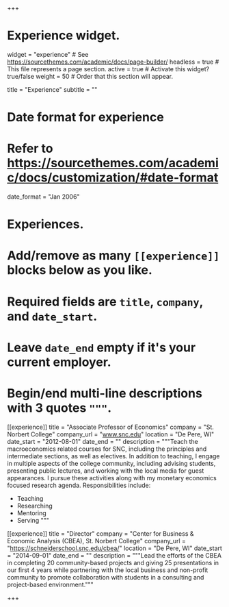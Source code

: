 +++
# Experience widget.
widget = "experience"  # See https://sourcethemes.com/academic/docs/page-builder/
headless = true  # This file represents a page section.
active = true  # Activate this widget? true/false
weight = 50  # Order that this section will appear.

title = "Experience"
subtitle = ""

# Date format for experience
#   Refer to https://sourcethemes.com/academic/docs/customization/#date-format
date_format = "Jan 2006"

# Experiences.
#   Add/remove as many `[[experience]]` blocks below as you like.
#   Required fields are `title`, `company`, and `date_start`.
#   Leave `date_end` empty if it's your current employer.
#   Begin/end multi-line descriptions with 3 quotes `"""`.
[[experience]]
  title = "Associate Professor of Economics"
  company = "St. Norbert College"
  company_url = "www.snc.edu"
  location = "De Pere, WI"
  date_start = "2012-08-01"
  date_end = ""
  description = """Teach the macroeconomics related courses for SNC, including the principles and intermediate sections, as well as electives.  In addition to teaching, I engage in multiple aspects of the college community, including advising students, presenting public lectures, and working with the local media for guest appearances. I pursue these activities along with my monetary economics focused research agenda.
  Responsibilities include:
  * Teaching
  * Researching
  * Mentoring
  * Serving
  """

[[experience]]
  title = "Director"
  company = "Center for Business & Economic Analysis (CBEA), St. Norbert College"
  company_url = "https://schneiderschool.snc.edu/cbea/"
  location = "De Pere, WI"
  date_start = "2014-09-01"
  date_end = ""
  description = """Lead the efforts of the CBEA in completing 20 community-based projects and giving 25 presentations in our first 4 years while partnering with the local business and non-profit community to promote collaboration with students in a consulting and project-based environment."""

+++
